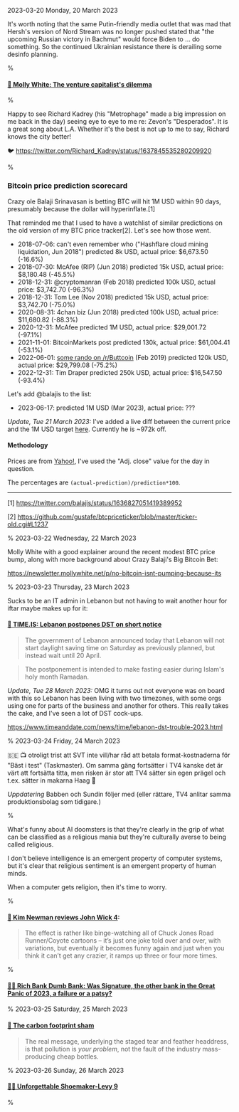 2023-03-20 Monday, 20 March 2023

It's worth noting that the same Putin-friendly media outlet that was mad that Hersh's version of Nord Stream was no longer pushed stated that "the upcoming Russian victory in Bachmut" would force Biden to ... do something. So the continued Ukrainian resistance there is derailing some desinfo planning. 

%

#### [🔗 Molly White: The venture capitalist's dilemma](https://newsletter.mollywhite.net/p/the-venture-capitalists-dilemma)

%

Happy to see Richard Kadrey (his "Metrophage" made a big impression on me back in the day) seeing eye to eye to me re: Zevon's "Desperados". It is a great song about L.A. Whether it's the best is not up to me to say, Richard knows the city better!

🐦 <https://twitter.com/Richard_Kadrey/status/1637845535280209920>

%

### Bitcoin price prediction scorecard

Crazy ole Balaji Srinavasan is betting BTC will hit 1M USD within 90 days, presumably because the dollar will hyperinflate.[1] 

That reminded me that I used to have a watchlist of similar predictions on the old version of my BTC price tracker[2]. Let's see how those went.

* 2018-07-06: can't even remember who ("Hashflare cloud mining liquidation, Jun 2018") predicted 8k USD, actual price: $6,673.50 (-16.6%)
* 2018-07-30: McAfee (RIP) (Jun 2018) predicted 15k USD, actual price: $8,180.48 (-45.5%)
* 2018-12-31: @cryptomanran (Feb 2018) predicted 100k USD, actual price: $3,742.70 (-96.3%)
* 2018-12-31: Tom Lee (Nov 2018) predicted 15k USD, actual price: $3,742.70 (-75.0%)
* 2020-08-31: 4chan biz (Jun 2018) predicted 100k USD, actual price: $11,680.82 (-88.3%)
* 2020-12-31: McAfee predicted 1M USD, actual price: $29,001.72 (-97.1%)
* 2021-11-01: BitcoinMarkets post predicted 130k, actual price: $61,004.41 (-53.1%)
* 2022-06-01: [some rando on /r/Buttcoin](https://redd.it/an5kjp) (Feb 2019) predicted 120k USD, actual price: $29,799.08 (-75.2%)
* 2022-12-31: Tim Draper predicted 250k USD, actual price: $16,547.50 (-93.4%)

Let's add @balajis to the list:

* 2023-06-17: predicted 1M USD (Mar 2023), actual price: ???

*Update, Tue 21 March 2023:* I've added a live diff between the current price and the 1M USD target [here](https://gerikson.com/btcticker/index.html#balajis). Currently he is ~972k off.

#### Methodology

Prices are from [Yahoo!](https://finance.yahoo.com/quote/BTC-USD?p=BTC-USD), I've used the "Adj. close" value for the day in question. 

The percentages are `(actual-prediction)/prediction*100`. 

---

[1] <https://twitter.com/balajis/status/1636827051419389952>

[2] <https://github.com/gustafe/btcpriceticker/blob/master/ticker-old.cgi#L1237>

%
2023-03-22 Wednesday, 22 March 2023

Molly White with a good explainer around the recent modest BTC price bump, along with more background about Crazy Balaji's Big Bitcoin Bet: 

<https://newsletter.mollywhite.net/p/no-bitcoin-isnt-pumping-because-its>

%
2023-03-23 Thursday, 23 March 2023

Sucks to be an IT admin in Lebanon but not having to wait another hour for iftar maybe makes up for it: 

#### [🔗 TIME.IS: Lebanon postpones DST on short notice](https://time.is/time_zone_news/lebanon_postpones_dst_on_short_notice)

>The government of Lebanon announced today that Lebanon will not start daylight saving time on Saturday as previously planned, but instead wait until 20 April.

> The postponement is intended to make fasting easier during Islam's holy month Ramadan.

*Update, Tue 28 March 2023:* OMG it turns out not everyone was on board with this so Lebanon has been living with two timezones, with some orgs using one for parts of the business and another for others. This really takes the cake, and I've seen a lot of DST cock-ups.

<https://www.timeanddate.com/news/time/lebanon-dst-trouble-2023.html>

%
2023-03-24 Friday, 24 March 2023

&#x1F1F8;&#x1F1EA; 📺 otroligt trist att SVT inte vill/har råd att betala format-kostnaderna för "Bäst i test" (Taskmaster). Om samma gäng fortsätter i TV4 kanske det är värt att fortsätta titta, men risken är stor att TV4 sätter sin egen prägel och t.ex. sätter in makarna Haag 🤮

*Uppdatering* Babben och Sundin följer med (eller rättare, TV4 anlitar samma produktionsbolag som tidigare.)


%

What's funny about AI doomsters is that they're clearly in the grip of what can be classified as a religious mania but they're culturally averse to being called religious. 

I don't believe intelligence is an emergent property of computer systems, but it's clear that religious sentiment is an emergent property of human minds. 

When a computer gets religion, then it's time to worry.

%

#### [🔗 Kim Newman reviews John Wick 4](https://johnnyalucard.com/2023/03/24/film-review-john-wick-chapter-4/):

> The effect is rather like binge-watching all of Chuck Jones Road Runner/Coyote cartoons – it’s just one joke told over and over, with variations, but eventually it becomes funny again and just when you think it can’t get any crazier, it ramps up three or four more times.

%

#### [🔗💸 Rich Bank Dumb Bank: Was Signature, the other bank in the Great Panic of 2023, a failure or a patsy?](https://prospect.org/economy/2023-03-23-rich-bank-dumb-bank-signature/)

%
2023-03-25 Saturday, 25 March 2023

#### [🔗 The carbon footprint sham](https://mashable.com/feature/carbon-footprint-pr-campaign-sham)

> The real message, underlying the staged tear and feather headdress, is that pollution is *your problem*, not the fault of the industry mass-producing cheap bottles.

%
2023-03-26 Sunday, 26 March 2023

#### [🔗🔭 Unforgettable Shoemaker-Levy 9](https://www.boslough.us/blog/unforgettable-shoemaker-levy-9)

%
